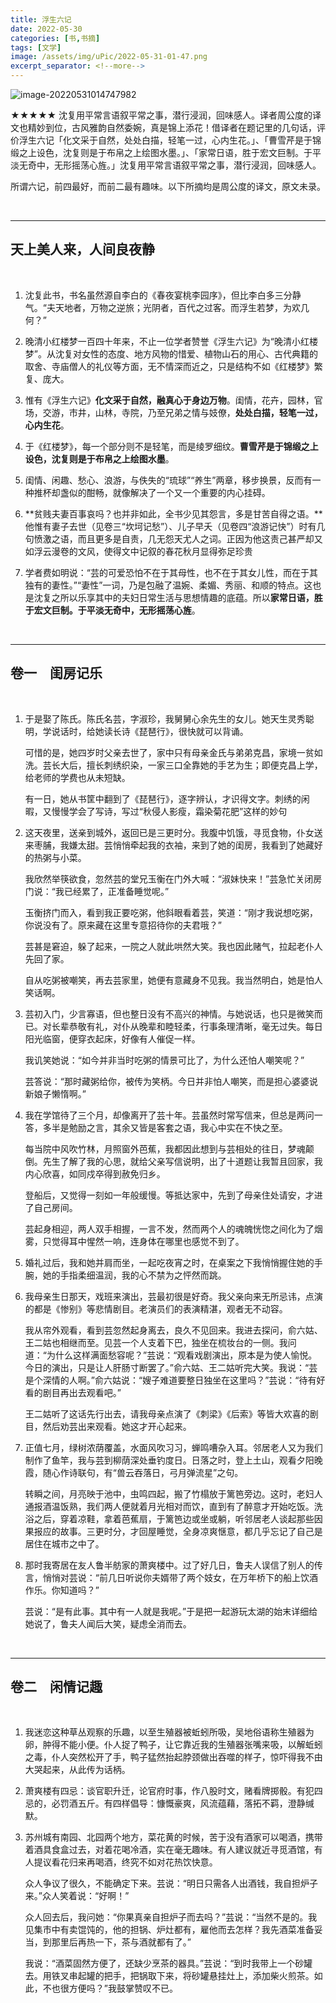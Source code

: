 ```yaml
---
title: 浮生六记
date: 2022-05-30
categories: [书,书摘]
tags: [文学]
image: /assets/img/uPic/2022-05-31-01-47.png
excerpt_separator: <!--more-->
---
```


![image-20220531014747982](https://cdn.jsdelivr.net/gh/shawnyeung/shawnyeung.github.io@master/assets/img/uPic/2022-05-31-01-47.png)

★★★★★ 沈复用平常言语叙平常之事，潜行浸润，回味感人。译者周公度的译文也精妙到位，古风雅韵自然委婉，真是锦上添花！借译者在题记里的几句话，评价浮生六记「化文采于自然，处处白描，轻笔一过，心内生花。」、「曹雪芹是于锦缎之上设色，沈复则是于布帛之上绘图水墨。」、「家常日语，胜于宏文巨制。于平淡无奇中，无形摇荡心旌。」沈复用平常言语叙平常之事，潜行浸润，回味感人。

 <!--more-->

所谓六记，前四最好，而前二最有趣味。以下所摘均是周公度的译文，原文未录。

<br/>

---

##  

##   天上美人来，人间良夜静

<br/>

1. 沈复此书，书名虽然源自李白的《春夜宴桃李园序》，但比李白多三分静气。“夫天地者，万物之逆旅；光阴者，百代之过客。而浮生若梦，为欢几何？”

2. 晚清小红楼梦一百四十年来，不止一位学者赞誉《浮生六记》为“晚清小红楼梦”。从沈复对女性的态度、地方风物的惜爱、植物山石的用心、古代典籍的取舍、寺庙僧人的礼仪等方面，无不情深而近之，只是结构不如《红楼梦》繁复、庞大。

3. 惟有《浮生六记》**化文采于自然，融真心于身边万物**。闺情，花卉，园林，官场，交游，市井，山林，寺院，乃至兄弟之情与妓僚，**处处白描，轻笔一过，心内生花**。

4. 于《红楼梦》，每一个部分则不是轻笔，而是绫罗细纹。**曹雪芹是于锦缎之上设色，沈复则是于布帛之上绘图水墨**。

5. 闺情、闲趣、愁心、浪游，与佚失的“琉球”“养生”两章，移步换景，反而有一种推杯却盏似的酣畅，就像解决了一个又一个重要的内心挂碍。

6. **贫贱夫妻百事哀吗？也并非如此，全书少见其怨言，多是甘苦自得之语。**他惟有妻子去世（见卷三“坎坷记愁”）、儿子早夭（见卷四“浪游记快”）时有几句愤激之语，而且更多是自责，几无怨天尤人之词。正因为他这责己甚严却又如浮云漫卷的文风，使得文中记叙的春花秋月显得弥足珍贵

7. 学者费如明说：“芸的可爱恐怕不在于其母性，也不在于其女儿性，而在于其独有的妻性。”“妻性”一词，乃是包融了温婉、柔媚、秀丽、和顺的特点。这也是沈复之所以乐享其中的夫妇日常生活与思想情趣的底蕴。所以**家常日语，胜于宏文巨制。于平淡无奇中，无形摇荡心旌**。

   <br/>

---

##  卷一　闺房记乐

 <br/>

1. 于是娶了陈氏。陈氏名芸，字淑珍，我舅舅心余先生的女儿。她天生灵秀聪明，学说话时，给她读长诗《琵琶行》，很快就可以背诵。

   可惜的是，她四岁时父亲去世了，家中只有母亲金氏与弟弟克昌，家境一贫如洗。芸长大后，擅长刺绣织染，一家三口全靠她的手艺为生；即便克昌上学，给老师的学费也从未短缺。

   有一日，她从书筐中翻到了《琵琶行》，逐字辨认，才识得文字。刺绣的闲暇，又慢慢学会了写诗，写过“秋侵人影瘦，霜染菊花肥”这样的妙句

2. 这天夜里，送亲到城外，返回已是三更时分。我腹中饥饿，寻觅食物，仆女送来枣脯，我嫌太甜。芸悄悄牵起我的衣袖，来到了她的闺房，我看到了她藏好的热粥与小菜。

   我欣然举筷欲食，忽然芸的堂兄玉衡在门外大喊：“淑妹快来！”芸急忙关闭房门说：“我已经累了，正准备睡觉呢。”

   玉衡挤门而入，看到我正要吃粥，他斜眼看着芸，笑道：“刚才我说想吃粥，你说没有了。原来藏在这里专意招待你的夫君哦？”

   芸甚是窘迫，躲了起来，一院之人就此哄然大笑。我也因此赌气，拉起老仆人先回了家。

   自从吃粥被嘲笑，再去芸家里，她便有意藏身不见我。我当然明白，她是怕人笑话啊。

 

3. 芸初入门，少言寡语，但也整日没有不高兴的神情。与她说话，也只是微笑而已。对长辈恭敬有礼，对仆从晚辈和睦轻柔，行事条理清晰，毫无过失。每日阳光临窗，便穿衣起床，好像有人催促一样。

   我讥笑她说：“如今并非当时吃粥的情景可比了，为什么还怕人嘲笑呢？”

   芸答说：“那时藏粥给你，被传为笑柄。今日并非怕人嘲笑，而是担心婆婆说新娘子懒惰啊。”

 

4. 我在学馆待了三个月，却像离开了芸十年。芸虽然时常写信来，但总是两问一答，多半是勉励之言，其余又皆是客套之语，我心中实在不快之至。

   每当院中风吹竹林，月照窗外芭蕉，我都因此想到与芸相处的往日，梦魂颠倒。先生了解了我的心思，就给父亲写信说明，出了十道题让我暂且回家，我内心欣喜，如同戍卒得到赦免归乡。

   登船后，又觉得一刻如一年般缓慢。等抵达家中，先到了母亲住处请安，才进了自己房间。

   芸起身相迎，两人双手相握，一言不发，然而两个人的魂魄恍惚之间化为了烟雾，只觉得耳中惺然一响，连身体在哪里也感觉不到了。

 

5. 婚礼过后，我和她并肩而坐，一起吃夜宵之时，在桌案之下我悄悄握住她的手腕，她的手指柔细温润，我的心不禁为之怦然而跳。

 

6. 我母亲生日那天，戏班来演出，芸最初很是好奇。我父亲向来无所忌讳，点演的都是《惨别》等悲情剧目。老演员们的表演精湛，观者无不动容。

   我从帘外观看，看到芸忽然起身离去，良久不见回来。我进去探问，俞六姑、王二姑也相继而至。见芸一个人支着下巴，独坐在梳妆台的一侧。我问道：“为什么这样满面愁容呢？”芸说：“观看戏剧演出，原本是为使人愉悦。今日的演出，只是让人肝肠寸断罢了。”俞六姑、王二姑听完大笑。我说：“芸是个深情的人啊。”俞六姑说：“嫂子难道要整日独坐在这里吗？”芸说：“待有好看的剧目再出去观看吧。”

   王二姑听了这话先行出去，请我母亲点演了《刺梁》《后索》等皆大欢喜的剧目，然后劝芸出来观看。她这才开心起来。

 

7. 正值七月，绿树浓荫覆盖，水面风吹习习，蝉鸣嘈杂入耳。邻居老人又为我们制作了鱼竿，我与芸到柳荫深处垂钓度日。日落之时，登上土山，观看夕阳晚霞，随心作诗联句，有“兽云吞落日，弓月弹流星”之句。

   转瞬之间，月亮映于池中，虫鸣四起，搬了竹榻放于篱笆旁边。这时，老妇人通报酒温饭熟，我们两人便就着月光相对而饮，直到有了醉意才开始吃饭。洗浴之后，穿着凉鞋，拿着芭蕉扇，于篱笆边或坐或躺，听邻居老人谈起那些因果报应的故事。三更时分，才回屋睡觉，全身凉爽惬意，都几乎忘记了自己是居住在城市之中了。

8. 那时我寄居在友人鲁半舫家的萧爽楼中。过了好几日，鲁夫人误信了别人的传言，悄悄对芸说：“前几日听说你夫婿带了两个妓女，在万年桥下的船上饮酒作乐。你知道吗？”

   芸说：“是有此事。其中有一人就是我呢。”于是把一起游玩太湖的始末详细给她说了，鲁夫人闻后大笑，疑虑全消而去。

<br/>

---

##  卷二　闲情记趣
<br/>

1. 我迷恋这种草丛观察的乐趣，以至生殖器被蚯蚓所吸，吴地俗语称生殖器为卵，肿得不能小便。仆人捉了鸭子，让它靠近我的生殖器张嘴来吸，以解蚯蚓之毒，仆人突然松开了手，鸭子猛然抬起脖颈做出吞噬的样子，惊吓得我不由大哭起来，从此传为话柄。

 

2. 萧爽楼有四忌：谈官职升迁，论官府时事，作八股时文，赌看牌掷骰。有犯四忌的，必罚酒五斤。有四样倡导：慷慨豪爽，风流蕴藉，落拓不羁，澄静缄默。

 

3. 苏州城有南园、北园两个地方，菜花黄的时候，苦于没有酒家可以喝酒，携带着酒具食盒过去，对着花喝冷酒，实在毫无趣味。有人建议就近寻觅酒馆，有人提议看花归来再喝酒，终究不如对花热饮快意。

   众人争议了很久，不能确定下来。芸说：“明日只需各人出酒钱，我自担炉子来。”众人笑着说：“好啊！”

   众人回去后，我问她：“你果真亲自担炉子而去吗？”芸说：“当然不是的。我见集市中有卖馄饨的，他的担锅、炉灶都有，雇他而去怎样？我先酒菜准备妥当，到那里后再热一下，茶与酒就都有了。”

   我说：“酒菜固然方便了，还缺少烹茶的器具。”芸说：“到时我带上一个砂罐去。用铁叉串起罐的把手，把锅取下来，将砂罐悬挂灶上，添加柴火煎茶。如此，不也很方便吗？”我鼓掌赞叹不已。
